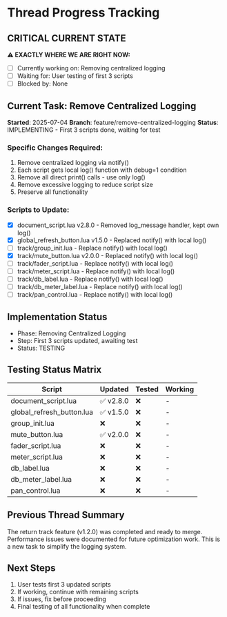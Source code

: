 # Thread Progress Tracking

## CRITICAL CURRENT STATE
**⚠️ EXACTLY WHERE WE ARE RIGHT NOW:**
- [ ] Currently working on: Removing centralized logging
- [ ] Waiting for: User testing of first 3 scripts
- [ ] Blocked by: None

## Current Task: Remove Centralized Logging
**Started**: 2025-07-04
**Branch**: feature/remove-centralized-logging
**Status**: IMPLEMENTING - First 3 scripts done, waiting for test

### Specific Changes Required:
1. Remove centralized logging via notify()
2. Each script gets local log() function with debug=1 condition
3. Remove all direct print() calls - use only log()
4. Remove excessive logging to reduce script size
5. Preserve all functionality

### Scripts to Update:
- [x] document_script.lua v2.8.0 - Removed log_message handler, kept own log()
- [x] global_refresh_button.lua v1.5.0 - Replaced notify() with local log()
- [ ] track/group_init.lua - Replace notify() with local log()
- [x] track/mute_button.lua v2.0.0 - Replaced notify() with local log()
- [ ] track/fader_script.lua - Replace notify() with local log()
- [ ] track/meter_script.lua - Replace notify() with local log()
- [ ] track/db_label.lua - Replace notify() with local log()
- [ ] track/db_meter_label.lua - Replace notify() with local log()
- [ ] track/pan_control.lua - Replace notify() with local log()

## Implementation Status
- Phase: Removing Centralized Logging
- Step: First 3 scripts updated, awaiting test
- Status: TESTING

## Testing Status Matrix
| Script | Updated | Tested | Working |
|--------|---------|--------|---------|
| document_script.lua | ✅ v2.8.0 | ❌ | - |
| global_refresh_button.lua | ✅ v1.5.0 | ❌ | - |
| group_init.lua | ❌ | ❌ | - |
| mute_button.lua | ✅ v2.0.0 | ❌ | - |
| fader_script.lua | ❌ | ❌ | - |
| meter_script.lua | ❌ | ❌ | - |
| db_label.lua | ❌ | ❌ | - |
| db_meter_label.lua | ❌ | ❌ | - |
| pan_control.lua | ❌ | ❌ | - |

## Previous Thread Summary
The return track feature (v1.2.0) was completed and ready to merge. Performance issues were documented for future optimization work. This is a new task to simplify the logging system.

## Next Steps
1. User tests first 3 updated scripts
2. If working, continue with remaining scripts
3. If issues, fix before proceeding
4. Final testing of all functionality when complete